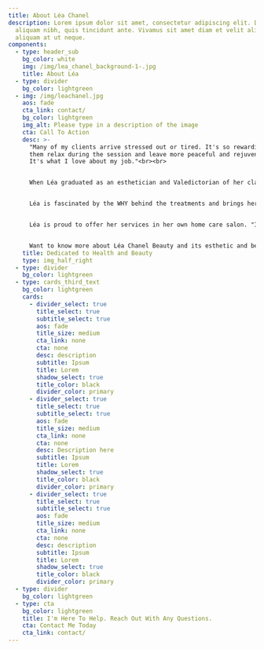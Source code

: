 ```yaml
---
title: About Léa Chanel
description: Lorem ipsum dolor sit amet, consectetur adipiscing elit. Duis at
  aliquam nibh, quis tincidunt ante. Vivamus sit amet diam et velit aliquam
  aliquam at ut neque.
components:
  - type: header_sub
    bg_color: white
    img: /img/lea_chanel_background-1-.jpg
    title: About Léa
  - type: divider
    bg_color: lightgreen
  - img: /img/leachanel.jpg
    aos: fade
    cta_link: contact/
    bg_color: lightgreen
    img_alt: Please type in a description of the image
    cta: Call To Action
    desc: >-
      "Many of my clients arrive stressed out or tired. It's so rewarding to see
      them relax during the session and leave more peaceful and rejuvenated.
      It's what I love about my job."<br><br>


      When Léa graduated as an esthetician and Valedictorian of her class, she realized a dream that began at 14 years old. Coming from a family of artists, she was always interested in beauty, art, fashion, and make-up. Eventually, that past-time developed into a passion for not only the artistic side of esthetics but also the health and well-being aspect as well.<br><br>


      Léa is fascinated by the WHY behind the treatments and brings her extensive expertise to every client interaction. She is dedicated to problem solving and finding real solutions for skincare treatments. Because the skincare industry is always changing, she uses her love of learning to ensure that she stays informed with the latest products and treatments.<br><br>


      Léa is proud to offer her services in her own home care salon. "I love that my clients can experience the perfect mixture of a private salon blended with the chic professional air of a spa facility." She seeks to create a comfortable, relaxing atmosphere, conversational or peaceful, based on the client's needs.<br><br>


      Want to know more about Léa Chanel Beauty and its esthetic and beauty services? Contact me today.
    title: Dedicated to Health and Beauty
    type: img_half_right
  - type: divider
    bg_color: lightgreen
  - type: cards_third_text
    bg_color: lightgreen
    cards:
      - divider_select: true
        title_select: true
        subtitle_select: true
        aos: fade
        title_size: medium
        cta_link: none
        cta: none
        desc: description
        subtitle: Ipsum
        title: Lorem
        shadow_select: true
        title_color: black
        divider_color: primary
      - divider_select: true
        title_select: true
        subtitle_select: true
        aos: fade
        title_size: medium
        cta_link: none
        cta: none
        desc: Description here
        subtitle: Ipsum
        title: Lorem
        shadow_select: true
        title_color: black
        divider_color: primary
      - divider_select: true
        title_select: true
        subtitle_select: true
        aos: fade
        title_size: medium
        cta_link: none
        cta: none
        desc: description
        subtitle: Ipsum
        title: Lorem
        shadow_select: true
        title_color: black
        divider_color: primary
  - type: divider
    bg_color: lightgreen
  - type: cta
    bg_color: lightgreen
    title: I'm Here To Help. Reach Out With Any Questions.
    cta: Contact Me Today
    cta_link: contact/
---
```

